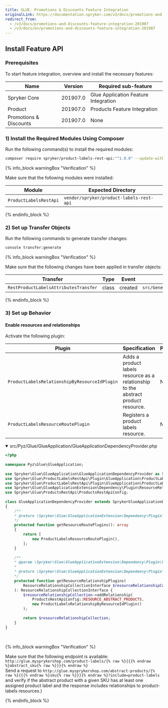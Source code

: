 ```yaml
---
title: GLUE- Promotions & Discounts Feature Integration
originalLink: https://documentation.spryker.com/v3/docs/promotions-and-discounts-feature-integration-201907
redirect_from:
  - /v3/docs/promotions-and-discounts-feature-integration-201907
  - /v3/docs/en/promotions-and-discounts-feature-integration-201907
---
```


## Install Feature API
### Prerequisites
To start feature integration, overview and install the necessary features:

| Name | Version | Required sub-feature |
| --- | --- | --- |
| Spryker Core | 201907.0 | Glue Application Feature Integration |
| Product | 201907.0 | Products Feature Integration |
| Promotions & Discounts | 201907.0 | None |

### 1) Install the Required Modules Using Composer
Run the following command(s) to install the required modules:

```bash
composer require spryker/product-labels-rest-api:"^1.0.0" --update-with-dependencies
```

{% info_block warningBox "Verification" %}

Make sure that the following modules were installed:

| Module | Expected Directory |
| --- | --- |
| `ProductLabelsRestApi` | `vendor/spryker/product-labels-rest-api` |

{% endinfo_block %}

### 2) Set up Transfer Objects
Run the following commands to generate transfer changes:

```bash
console transfer:generate
```

{% info_block warningBox "Verification" %}

Make sure that the following changes have been applied in transfer objects:

| Transfer | Type | Event | Path |
| --- | --- | --- | --- |
| `RestProductLabelsAttributesTransfer` | class | created | `src/Generated/Shared/Transfer/RestProductLabelsAttributesTransfer` |

{% endinfo_block %}

### 3) Set up Behavior
#### Enable resources and relationships
Activate the following plugin:

| Plugin | Specification | Prerequisites | Namespace |
| --- | --- | --- | --- |
| `ProductLabelsRelationshipByResourceIdPlugin` | Adds a product labels resource as a relationship to the abstract product resource. | None | `Spryker\Glue\ProductLabelsRestApi\Plugin\GlueApplication` |
| `ProductLabelsResourceRoutePlugin` | Registers a product labels resource. | None | `Spryker\Glue\ProductLabelsRestApi\Plugin\GlueApplication` |

<details open>
<summary>src/Pyz/Glue/GlueApplication/GlueApplicationDependencyProvider.php</summary>
    
```php
<?php
 
namespace Pyz\Glue\GlueApplication;
 
use Spryker\Glue\GlueApplication\GlueApplicationDependencyProvider as SprykerGlueApplicationDependencyProvider;
use Spryker\Glue\ProductLabelsRestApi\Plugin\GlueApplication\ProductLabelsRelationshipByResourceIdPlugin;
use Spryker\Glue\ProductLabelsRestApi\Plugin\GlueApplication\ProductLabelsResourceRoutePlugin;
use Spryker\Glue\GlueApplicationExtension\Dependency\Plugin\ResourceRelationshipCollectionInterface;
use Spryker\Glue\ProductsRestApi\ProductsRestApiConfig;
 
class GlueApplicationDependencyProvider extends SprykerGlueApplicationDependencyProvider
{
	/**
	* @return \Spryker\Glue\GlueApplicationExtension\Dependency\Plugin\ResourceRoutePluginInterface[]
	*/
	protected function getResourceRoutePlugins(): array
	{
		return [
			new ProductLabelsResourceRoutePlugin(),
		];
	}
 
	/**
	* @param \Spryker\Glue\GlueApplicationExtension\Dependency\Plugin\ResourceRelationshipCollectionInterface $resourceRelationshipCollection
	*
	* @return \Spryker\Glue\GlueApplicationExtension\Dependency\Plugin\ResourceRelationshipCollectionInterface
	*/
	protected function getResourceRelationshipPlugins(
		ResourceRelationshipCollectionInterface $resourceRelationshipCollection
	): ResourceRelationshipCollectionInterface {
		$resourceRelationshipCollection->addRelationship(
			ProductsRestApiConfig::RESOURCE_ABSTRACT_PRODUCTS,
			new ProductLabelsRelationshipByResourceIdPlugin()
		);
        
		return $resourceRelationshipCollection;
	}
}
```

</br>
</details>


{% info_block warningBox "Verification" %}

Make sure that the following endpoint is available: `http://glue.mysprykershop.com/product-labels/{% raw %}{{{% endraw %}abstract_sku{% raw %}}}{% endraw %}`</br>Send a request to `http://glue.mysprykershop.com/abstract-products/{% raw %}{{{% endraw %}sku{% raw %}}}{% endraw %}?include=product-labels` and verify if the abstract product with a given SKU has at least one assigned product label and the response includes relationships to product-labels resources.)

{% endinfo_block %}
